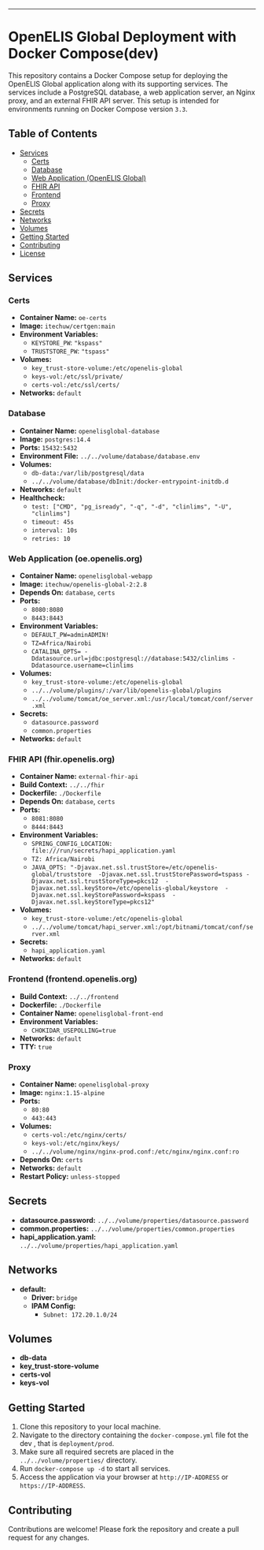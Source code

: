 
---

# OpenELIS Global Deployment with Docker Compose(dev)

This repository contains a Docker Compose setup for deploying the OpenELIS Global application along with its supporting services. The services include a PostgreSQL database, a web application server, an Nginx proxy, and an external FHIR API server. This setup is intended for environments running on Docker Compose version `3.3`.

## Table of Contents

- [Services](#services)
  - [Certs](#certs)
  - [Database](#database)
  - [Web Application (OpenELIS Global)](#oeopenelisorg)
  - [FHIR API](#fhiropenelisorg)
  - [Frontend](#frontendopenelisorg)
  - [Proxy](#proxy)
- [Secrets](#secrets)
- [Networks](#networks)
- [Volumes](#volumes)
- [Getting Started](#getting-started)
- [Contributing](#contributing)
- [License](#license)

## Services

### Certs
- **Container Name:** `oe-certs`
- **Image:** `itechuw/certgen:main`
- **Environment Variables:**
  - `KEYSTORE_PW`: `"kspass"`
  - `TRUSTSTORE_PW`: `"tspass"`
- **Volumes:**
  - `key_trust-store-volume:/etc/openelis-global`
  - `keys-vol:/etc/ssl/private/`
  - `certs-vol:/etc/ssl/certs/`
- **Networks:** `default`

### Database
- **Container Name:** `openelisglobal-database`
- **Image:** `postgres:14.4`
- **Ports:** `15432:5432`
- **Environment File:** `../../volume/database/database.env`
- **Volumes:**
  - `db-data:/var/lib/postgresql/data`
  - `../../volume/database/dbInit:/docker-entrypoint-initdb.d`
- **Networks:** `default`
- **Healthcheck:**
  - `test: ["CMD", "pg_isready", "-q", "-d", "clinlims", "-U", "clinlims"]`
  - `timeout: 45s`
  - `interval: 10s`
  - `retries: 10`

### Web Application (oe.openelis.org)
- **Container Name:** `openelisglobal-webapp`
- **Image:** `itechuw/openelis-global-2:2.8`
- **Depends On:** `database`, `certs`
- **Ports:**
  - `8080:8080`
  - `8443:8443`
- **Environment Variables:**
  - `DEFAULT_PW=adminADMIN!`
  - `TZ=Africa/Nairobi`
  - `CATALINA_OPTS= -Ddatasource.url=jdbc:postgresql://database:5432/clinlims -Ddatasource.username=clinlims`
- **Volumes:**
  - `key_trust-store-volume:/etc/openelis-global`
  - `../../volume/plugins/:/var/lib/openelis-global/plugins`
  - `../../volume/tomcat/oe_server.xml:/usr/local/tomcat/conf/server.xml`
- **Secrets:** 
  - `datasource.password`
  - `common.properties`
- **Networks:** `default`

### FHIR API (fhir.openelis.org)
- **Container Name:** `external-fhir-api`
- **Build Context:** `../../fhir`
- **Dockerfile:** `./Dockerfile`
- **Depends On:** `database`, `certs`
- **Ports:**
  - `8081:8080`
  - `8444:8443`
- **Environment Variables:**
  - `SPRING_CONFIG_LOCATION: file:///run/secrets/hapi_application.yaml`
  - `TZ: Africa/Nairobi`
  - `JAVA_OPTS: "-Djavax.net.ssl.trustStore=/etc/openelis-global/truststore 
                      -Djavax.net.ssl.trustStorePassword=tspass
                      -Djavax.net.ssl.trustStoreType=pkcs12 
                      -Djavax.net.ssl.keyStore=/etc/openelis-global/keystore 
                      -Djavax.net.ssl.keyStorePassword=kspass 
                      -Djavax.net.ssl.keyStoreType=pkcs12"`
- **Volumes:**
  - `key_trust-store-volume:/etc/openelis-global`
  - `../../volume/tomcat/hapi_server.xml:/opt/bitnami/tomcat/conf/server.xml`
- **Secrets:** 
  - `hapi_application.yaml`
- **Networks:** `default`

### Frontend (frontend.openelis.org)
- **Build Context:** `../../frontend`
- **Dockerfile:** `./Dockerfile`
- **Container Name:** `openelisglobal-front-end`
- **Environment Variables:**
  - `CHOKIDAR_USEPOLLING=true`
- **Networks:** `default`
- **TTY:** `true`

### Proxy
- **Container Name:** `openelisglobal-proxy`
- **Image:** `nginx:1.15-alpine`
- **Ports:**
  - `80:80`
  - `443:443`
- **Volumes:**
  - `certs-vol:/etc/nginx/certs/`
  - `keys-vol:/etc/nginx/keys/`
  - `../../volume/nginx/nginx-prod.conf:/etc/nginx/nginx.conf:ro`
- **Depends On:** `certs`
- **Networks:** `default`
- **Restart Policy:** `unless-stopped`

## Secrets
- **datasource.password:** `../../volume/properties/datasource.password`
- **common.properties:** `../../volume/properties/common.properties`
- **hapi_application.yaml:** `../../volume/properties/hapi_application.yaml`

## Networks
- **default:**
  - **Driver:** `bridge`
  - **IPAM Config:** 
    - `Subnet: 172.20.1.0/24`

## Volumes
- **db-data**
- **key_trust-store-volume**
- **certs-vol**
- **keys-vol**

## Getting Started

1. Clone this repository to your local machine.
2. Navigate to the directory containing the `docker-compose.yml` file fot the dev ,  that is  `deployment/prod`.
3. Make sure all required secrets are placed in the `../../volume/properties/` directory.
4. Run `docker-compose up -d` to start all services.
5. Access the application via your browser at `http://IP-ADDRESS` or `https://IP-ADDRESS`.

## Contributing

Contributions are welcome! Please fork the repository and create a pull request for any changes.

